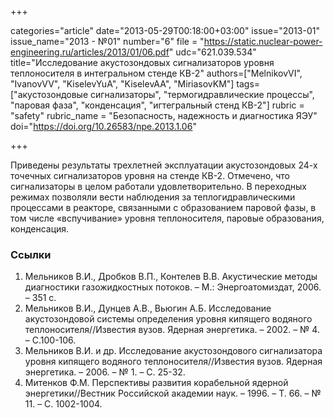+++

categories="article"
date="2013-05-29T00:18:00+03:00"
issue="2013-01"
issue_name="2013 - №01"
number="6"
file = "https://static.nuclear-power-engineering.ru/articles/2013/01/06.pdf"
udc="621.039.534"
title="Исследование акустозондовых сигнализаторов уровня теплоносителя в интегральном стенде КВ-2"
authors=["MelnikovVI", "IvanovVV", "KiselevYuA", "KiselevAA", "MiriasovKM"]
tags=["акустозондовые сигнализаторы", "термогидравлические процессы", "паровая фаза", "конденсация", "игтегральный стенд КВ-2"]
rubric = "safety"
rubric_name = "Безопасность, надежность и диагностика ЯЭУ"
doi="https://doi.org/10.26583/npe.2013.1.06"

+++

Приведены результаты трехлетней эксплуатации акустозондовых 24-х точечных сигнализаторов уровня на стенде КВ-2. Отмечено, что сигнализаторы в целом работали удовлетворительно. В переходных режимах позволяли вести наблюдения за теплогидравлическими процессами в реакторе, связанными с образованием паровой фазы, в том числе «вспучивание» уровня теплоносителя, паровые образования, конденсация.

### Ссылки

1. Мельников В.И., Дробков В.П., Контелев В.В. Акустические методы диагностики газожидкостных потоков. – М.: Энергоатомиздат, 2006. – 351 с.
2. Мельников В.И., Дунцев А.В., Вьюгин А.Б. Исследование акустозондовой системы определения уровня кипящего водяного теплоносителя//Известия вузов. Ядерная энергетика. – 2002. – № 4. – С.100-106.
3. Мельников В.И. и др. Исследование акустозондового сигнализатора уровня кипящего водяного теплоносителя//Известия вузов. Ядерная энергетика. – 2006. – № 1. – С. 25-32.
4. Митенков Ф.М. Перспективы развития корабельной ядерной энергетики//Вестник Российской академии наук. – 1996. – Т. 66. – № 11. – С. 1002-1004.